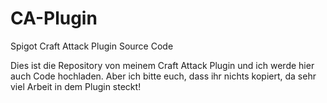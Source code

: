 # CA-Plugin
Spigot Craft Attack Plugin Source Code

Dies ist die Repository von meinem Craft Attack Plugin und ich werde hier auch Code hochladen.
Aber ich bitte euch, dass ihr nichts kopiert, da sehr viel Arbeit in dem Plugin steckt!
